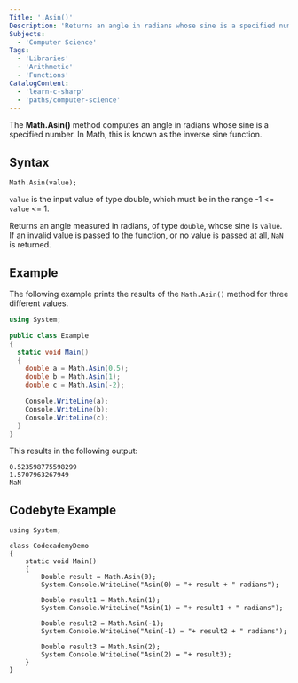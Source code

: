 ```yaml
---
Title: '.Asin()'
Description: 'Returns an angle in radians whose sine is a specified number.'
Subjects:
  - 'Computer Science'
Tags:
  - 'Libraries'
  - 'Arithmetic'
  - 'Functions'
CatalogContent:
  - 'learn-c-sharp'
  - 'paths/computer-science'
---
```


The **Math.Asin()** method computes an angle in radians whose sine is a specified number. In Math, this is known as the inverse sine function.

## Syntax

```pseudo
Math.Asin(value);
```

`value` is the input value of type double, which must be in the range -1 <= `value` <= 1.

Returns an angle measured in radians, of type `double`, whose sine is `value`. If an invalid value is passed to the function, or no value is passed at all, `NaN` is returned.

## Example

The following example prints the results of the `Math.Asin()` method for three different values.

```cs
using System;

public class Example
{
  static void Main()
  {
    double a = Math.Asin(0.5);
    double b = Math.Asin(1);
    double c = Math.Asin(-2);

    Console.WriteLine(a);
    Console.WriteLine(b);
    Console.WriteLine(c);
  }
}
```

This results in the following output:

```shell
0.523598775598299
1.5707963267949
NaN
```

## Codebyte Example

```codebyte/csharp
using System;

class CodecademyDemo
{
    static void Main()
    {
        Double result = Math.Asin(0);
        System.Console.WriteLine("Asin(0) = "+ result + " radians");

        Double result1 = Math.Asin(1);
        System.Console.WriteLine("Asin(1) = "+ result1 + " radians");

        Double result2 = Math.Asin(-1);
        System.Console.WriteLine("Asin(-1) = "+ result2 + " radians");

        Double result3 = Math.Asin(2);
        System.Console.WriteLine("Asin(2) = "+ result3);
    }
}
```
